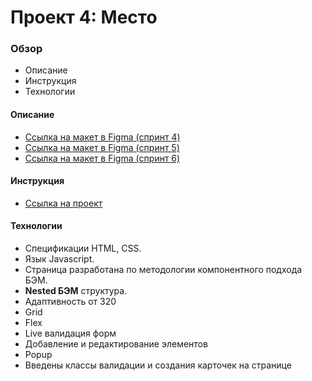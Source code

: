 # Проект 4: Место

### Обзор
* Описание
* Инструкция
* Технологии

#### Описание
* [Ссылка на макет в Figma (спринт 4)](https://www.figma.com/file/StZjf8HnoeLdiXS7dYrLAh/JavaScript.-Sprint-4)
* [Ссылка на макет в Figma (спринт 5)](https://www.figma.com/file/nlYpT4VhFiwimn2YlncrcF/JavaScript.-Sprint-5?node-id=90%3A249)
* [Ссылка на макет в Figma (спринт 6)](https://www.figma.com/file/XNaGNEZD5NEjeyJzAT4gMb/JavaScript.-Sprint-6?node-id=1124%3A73)

#### Инструкция
* [Ссылка на проект](https://alexandrprokhorov1988.github.io/mesto/)


#### Технологии
* Спецификации HTML, CSS.
* Язык Javascript.
* Страница разработана по методологии компонентного подхода БЭМ. 
* **Nested БЭМ** структура.  
* Адаптивность от 320
* Grid
* Flex 
* Live валидация форм
* Добавление и редактирование элементов
* Popup
* Введены классы валидации и создания карточек на странице